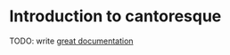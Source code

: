 # Introduction to cantoresque

TODO: write [great documentation](http://jacobian.org/writing/great-documentation/what-to-write/)
